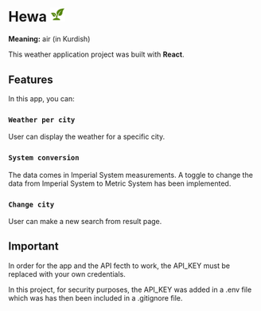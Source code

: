 # Hewa <img src="public/plant.png" width="30"/>


**Meaning:** air (in Kurdish)

This weather application project was built with **React**.

## Features

In this app, you can:

### `Weather per city`

User can display the weather for a specific city.

### `System conversion`

The data comes in Imperial System measurements. A toggle to change the data from Imperial System to Metric System has been implemented.

### `Change city`

User can make a new search from result page.

## Important

In order for the app and the API fecth to work, the API_KEY must be replaced with your own credentials.

In this project, for security purposes, the API_KEY was added in a .env file which was has then been included in a .gitignore file.
